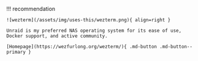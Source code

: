 !!! recommendation

    ![wezterm](/assets/img/uses-this/wezterm.png){ align=right }

    Unraid is my preferred NAS operating system for its ease of use, Docker support, and active community.

    [Homepage](https://wezfurlong.org/wezterm/){ .md-button .md-button--primary }

